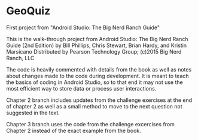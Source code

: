 # GeoQuiz
First project from "Android Studio: The Big Nerd Ranch Guide"

This is the walk-through project from Android Studio: The Big Nerd Ranch Guide (2nd Edition)
by Bill Phillips, Chris Stewart, Brian Hardy, and Kristin Marsicano
Distributed by Pearson Technology Group; (c)2015 Big Nerd Ranch, LLC

The code is heavily commented with details from the book as well as notes about changes made to the code during development. It is meant to teach the basics of coding in Android Studio, so to that end it may not use the most efficient way to store data or process user interactions.

Chapter 2 branch includes updates from the challenge exercises at the end of chapter 2 as well as a small method to move to the next question not suggested in the text.

Chapter 3 branch uses the code from the challenge excercises from Chapter 2 instead of the exact example from the book.
